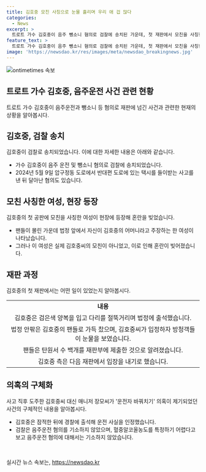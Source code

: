 ```yaml
---
title: 김호중 모친 사칭으로 눈물 흘리며 우리 애 겁 많다
categories:
  - News
excerpt: >
  트로트 가수 김호중이 음주 뺑소니 혐의로 검찰에 송치된 가운데, 첫 재판에서 모친을 사칭한 여성이 혼란을 빚었다. 팬들의 지지 속에 법정에 출석한 김호중은 혐의를 부인하지 않았으며, 검찰은 음주운전 혐의는 기소하지 않았다. 이에 대한 논란과 함께 김호중의 사고 후 행동에 대한 관심과 팬들의 탄원서까지 끌어들이고 있다. (150자)
feature_text: >
  트로트 가수 김호중이 음주 뺑소니 혐의로 검찰에 송치된 가운데, 첫 재판에서 모친을 사칭한 여성이 혼란을 빚었다. 팬들의 지지 속에 법정에 출석한 김호중은 혐의를 부인하지 않았으며, 검찰은 음주운전 혐의는 기소하지 않았다. 이에 대한 논란과 함께 김호중의 사고 후 행동에 대한 관심과 팬들의 탄원서까지 끌어들이고 있다. (150자)
image: 'https://newsdao.kr/res/images/meta/newsdao_breakingnews.jpg'
---
```


<p><img src="https://newsdao.kr/res/images/meta/newsdao_breakingnews.jpg" alt="ontimetimes 속보" /></p>

<h2 data-ke-size="size26">트로트 가수 김호중, 음주운전 사건 관련 현황</h2>

<p data-ke-size="size16">트로트 가수 김호중이 음주운전과 뺑소니 등 혐의로 재판에 넘긴 사건과 관련한 현재의 상황을 알아봅시다.</p>

<h2 data-ke-size="size24">김호중, 검찰 송치</h2>

<p data-ke-size="size16">김호중이 검찰로 송치되었습니다. 이에 대한 자세한 내용은 아래와 같습니다.</p>

<ul>
<li>가수 김호중이 음주 운전 및 뺑소니 혐의로 검찰에 송치되었습니다.</li>
<li>2024년 5월 9일 압구정동 도로에서 반대편 도로에 있는 택시를 들이받는 사고를 낸 뒤 달아난 혐의도 있습니다.</li>
</ul>

<h2 data-ke-size="size24">모친 사칭한 여성, 현장 등장</h2>

<p data-ke-size="size16">김호중의 첫 공판에 모친을 사칭한 여성이 현장에 등장해 혼란을 빚었습니다.</p>

<ul>
<li>팬들이 몰린 가운데 법정 앞에서 자신이 김호중의 어머니라고 주장하는 한 여성이 나타났습니다.</li>
<li>그러나 이 여성은 실제 김호중씨의 모친이 아니었고, 이로 인해 혼란이 빚어졌습니다.</li>
</ul>

<h2 data-ke-size="size24">재판 과정</h2>

<p data-ke-size="size16">김호중의 첫 재판에서는 어떤 일이 있었는지 알아봅시다.</p>

<table>
<tr>
<td style="text-align: center; height: 17px;"><b>내용</b></td>
</tr>
<tr>
<td style="text-align: center; height: 17px;">김호중은 검은색 양복을 입고 다리를 절뚝거리며 법정에 출석했습니다.</td>
</tr>
<tr>
<td style="text-align: center; height: 17px;">법정 안팎은 김호중의 팬들로 가득 찼으며, 김호중씨가 입정하자 방청객들이 눈물을 보였습니다.</td>
</tr>
<tr>
<td style="text-align: center; height: 17px;">팬들은 탄원서 수 백개를 재판부에 제출한 것으로 알려졌습니다.</td>
</tr>
<tr>
<td style="text-align: center; height: 17px;">김호중 측은 다음 재판에서 입장을 내기로 했습니다.</td>
</tr>
</table>

<h2 data-ke-size="size24">의혹의 구체화</h2>

<p data-ke-size="size16">사고 직후 도주한 김호중씨 대신 매니저 장모씨가 '운전자 바꿔치기' 의혹이 제기되었던 사건의 구체적인 내용을 알아봅시다.</p>

<ul>
<li>김호중은 잠적한 뒤에 경찰에 출석해 운전 사실을 인정했습니다.</li>
<li>검찰은 음주운전 혐의를 기소하지 않았으며, 혈중알코올농도를 특정하기 어렵다고 보고 음주운전 혐의에 대해서는 기소하지 않았습니다.</li>
</ul>

<p data-ke-size="size16">&nbsp;</p>
실시간 뉴스 속보는, <a href="https://newsdao.kr" rel="dofollow">https://newsdao.kr</a>


